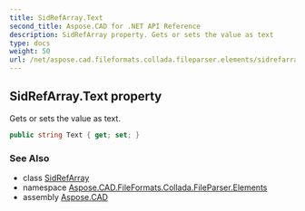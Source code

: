 ```yaml
---
title: SidRefArray.Text
second_title: Aspose.CAD for .NET API Reference
description: SidRefArray property. Gets or sets the value as text
type: docs
weight: 50
url: /net/aspose.cad.fileformats.collada.fileparser.elements/sidrefarray/text/
---
```

## SidRefArray.Text property

Gets or sets the value as text.

```csharp
public string Text { get; set; }
```

### See Also

* class [SidRefArray](../)
* namespace [Aspose.CAD.FileFormats.Collada.FileParser.Elements](../../sidrefarray/)
* assembly [Aspose.CAD](../../../)


